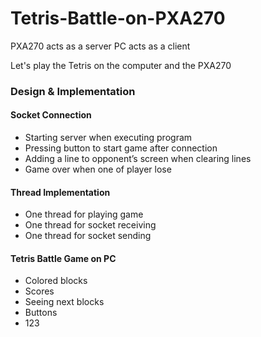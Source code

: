 # Tetris-Battle-on-PXA270

PXA270 acts as a server
PC acts as a client

Let's play the Tetris on the computer and the PXA270

<h3>Design & Implementation</h2>

<h4>Socket Connection</h4>
<ul>
    <li>Starting server when executing program</li>
    <li>Pressing button to start game after connection</li>
    <li>Adding a line to opponent’s screen when clearing  lines</li>
    <li>Game over when one of player lose</li>
</ul>

  
<h4>Thread Implementation</h4>
<ul>
    <li>One thread for playing game</li>
    <li>One thread for socket receiving</li>
    <li>One thread for socket sending</li>
</ul>


<h4>Tetris Battle Game on PC</h4>
<ul>
    <li>Colored blocks</li>
    <li>Scores</li>
    <li>Seeing next blocks</li>
    <li>Buttons<li>123</li></li>
</ul>

